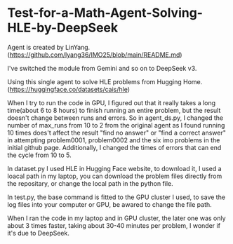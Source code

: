# Test-for-a-Math-Agent-Solving-HLE-by-DeepSeek
Agent is created by LinYang.(https://github.com/lyang36/IMO25/blob/main/README.md)

I've switched the module from Gemini and so on to DeepSeek v3.

Using this single agent to solve HLE problems from Hugging Home.(https://huggingface.co/datasets/cais/hle)

When I try to run the code in GPU, I figured out that it really takes a long time(about 6 to 8 hours) to finish running an entire problem, but the result doesn't change between runs and errors. So in agent_ds.py, I changed the number of max_runs from 10 to 2 from the original agent as I found running 10 times does't affect the result "find no answer" or "find a correct answer" in attempting problem0001, problem0002 and the six imo problems in the initial github page. Additionally, I changed the times of errors that can end the cycle from 10 to 5.

In dataset.py I used HLE in Hugging Face website, to download it, I used a loacal path in my laptop, you can download the problem files directly from the repositary, or change the local path in the python file.

In test.py, the base command is fitted to the GPU cluster I used, to save the log files into your computer or GPU, be awared to change the file path.

When I ran the code in my laptop and in GPU cluster, the later one was only about 3 times faster, taking about 30-40 minutes per problem, I wonder if it's due to DeepSeek.
